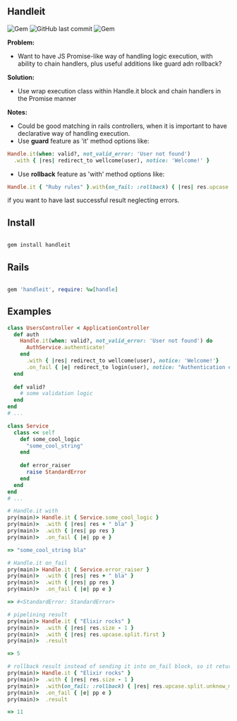 ## Handleit

![Gem](https://img.shields.io/gem/dt/handleit.svg)
![GitHub last commit](https://img.shields.io/github/last-commit/nucleom42/handleit.svg)
![Gem](https://img.shields.io/gem/v/handleit.svg)

**Problem:**

* Want to have JS Promise-like way of handling logic execution, with ability to chain handlers, plus useful additions like guard adn rollback?

**Solution:**

* Use wrap execution class within Handle.it block and chain handlers in the Promise manner

**Notes:**

* Could be good matching in rails controllers, when it is important to have declarative way of handling execution.
* Use **guard** feature as 'it' method options like:
```ruby
Handle.it(when: valid?, not_valid_error: 'User not found')
  .with { |res| redirect_to wellcome(user), notice: 'Welcome!' }
```
* Use **rollback** feature as 'with' method options like:
```ruby
Handle.it { "Ruby rules" }.with(on_fail: :rollback) { |res| res.upcase.split.unknow_method_call }
```
if you want to have last successful result neglecting errors.

## Install

```ruby

gem install handleit

```

## Rails

```ruby

gem 'handleit', require: %w[handle]

```

## Examples

```ruby
class UsersController < ApplicationController
  def auth
    Handle.it(when: valid?, not_valid_error: 'User not found') do
      AuthService.authenticate!
    end 
      .with { |res| redirect_to wellcome(user), notice: 'Welcome!'}
      .on_fail { |e| redirect_to login(user), notice: "Authentication error: #{e.message}" }
  end
  
  def valid?
    # some validation logic
  end
end
# ...

class Service
  class << self
    def some_cool_logic
      "some_cool_string"
    end
    
    def error_raiser
      raise StandardError
    end
  end
end
# ...

# Handle.it with
pry(main)> Handle.it { Service.some_cool_logic }
pry(main)>  .with { |res| res + " bla" }
pry(main)>  .with { |res| pp res }
pry(main)>  .on_fail { |e| pp e }

=> "some_cool_string bla"

# Handle.it on_fail
pry(main)> Handle.it { Service.error_raiser }
pry(main)>  .with { |res| res + " bla" }
pry(main)>  .with { |res| pp res }
pry(main)>  .on_fail { |e| pp e }

=> #<StandardError: StandardError>

# pipelining result
pry(main)> Handle.it { "Elixir rocks" }
pry(main)>  .with { |res| res.size - 1 }
pry(main)>  .with { |res| res.upcase.split.first }
pry(main)>  .result

=> 5

# rollback result instead of sending it into on_fail block, so it returns latest successful
pry(main)> Handle.it { "Elixir rocks" }
pry(main)>  .with { |res| res.size - 1 }
pry(main)>  .with(on_fail: :rollback) { |res| res.upcase.split.unknow_method_call }
pry(main)>  .on_fail { |e| pp e }
pry(main)>  .result

=> 11
```